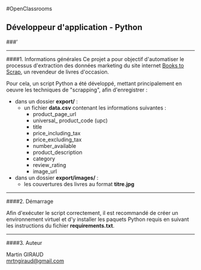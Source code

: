 #OpenClassrooms
## Développeur d'application - Python
###’
***
####1. Informations générales
Ce projet a pour objectif d'automatiser le processus d'extraction des données marketing du site internet [Books to Scrap](http://books.toscrape.com), un revendeur de livres d'occasion.
<br/>

Pour cela, un script Python a été développé, mettant principalement en oeuvre les techniques de "scrapping", afin d'enregistrer :
* dans un dossier **export/** :
  * un fichier **data.csv** contenant les informations suivantes :
    * product_page_url 
    * universal_ product_code (upc)
    * title
    * price_including_tax
    * price_excluding_tax
    * number_available
    * product_description
    * category
    * review_rating
    * image_url
* dans un dossier **export/images/** :
  * les couvertures des livres au format **titre.jpg**
***
####2. Démarrage

Afin d'exécuter le script correctement, il est recommandé de créer un environnement virtuel et d'y installer les paquets Python requis en suivant les instructions du fichier **requirements.txt**.

***
####3. Auteur

Martin GIRAUD
<br/>
mrtngiraud@gmail.com

